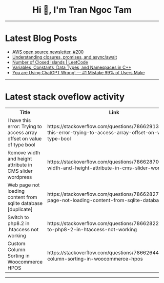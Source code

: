 <h1 align="center">Hi 👋, I'm Tran Ngoc Tam</h1>

---

# Latest Blog Posts 
<!-- BLOG-POST-LIST:START -->
- [AWS open source newsletter, #200](https://dev.to/aws/aws-open-source-newsletter-200-2595)
- [Understanding closures, promises, and async/await](https://dev.to/sumit_01/understanding-closures-promises-and-asyncawait-2601)
- [Number of Closed Islands | LeetCode](https://dev.to/tanujav/number-of-closed-islands-leetcode-4i)
- [Variables, Constants, Data Types, and Namespaces in C++](https://dev.to/komsenapati/variables-constants-data-types-and-namespaces-in-c-2i24)
- [You are Using ChatGPT Wrong! — #1 Mistake 99% of Users Make](https://dev.to/safdarali/you-are-using-chatgpt-wrong-1-mistake-99-of-users-make-4kll)
<!-- BLOG-POST-LIST:END -->

---

# Latest stack oveflow activity
<table>
  <tr><th>Title</th><th>Link</th></tr>
  <!-- STACKOVERFLOW:START --><tr><td>I have this error: Trying to access array offset on value of type bool</td><td>https://stackoverflow.com/questions/78662913/i-have-this-error-trying-to-access-array-offset-on-value-of-type-bool</td></tr><tr><td>Remove width and height attribute in CMS slider wordpress</td><td>https://stackoverflow.com/questions/78662870/remove-width-and-height-attribute-in-cms-slider-wordpress</td></tr><tr><td>Web page not loading content from sqlite database [duplicate]</td><td>https://stackoverflow.com/questions/78662827/web-page-not-loading-content-from-sqlite-database</td></tr><tr><td>Switch to php8.2 in .htaccess not working</td><td>https://stackoverflow.com/questions/78662822/switch-to-php8-2-in-htaccess-not-working</td></tr><tr><td>Custom Column Sorting in Woocommerce HPOS</td><td>https://stackoverflow.com/questions/78662644/custom-column-sorting-in-woocommerce-hpos</td></tr><!-- STACKOVERFLOW:END -->
</table>

---



